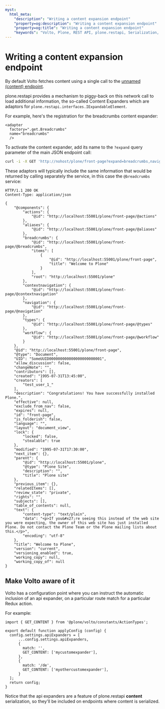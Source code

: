 ```yaml
---
myst:
  html_meta:
    "description": "Writing a content expansion endpoint"
    "property=og:description": "Writing a content expansion endpoint"
    "property=og:title": "Writing a content expansion endpoint"
    "keywords": "Volto, Plone, REST API, plone.restapi, Serialization, Content Expanders"
---
```


# Writing a content expansion endpoint

By default Volto fetches content using a single call to the
[unnamed (content) endpoint](https://github.com/plone/plone.restapi/blob/afde2a940d2518e061eb3fe30093093af55e3a50/src/plone/restapi/services/content/configure.zcml#L15-L20).

plone.restapi provides a mechanism to piggy-back on this network call to load
additional information, the so-called Content Expanders which are adaptors
for `plone.restapi.interfaces.IExpandableElement`.

For example, here's the registration for the breadcrumbs content expander:

```
<adapter
  factory=".get.Breadcrumbs"
  name="breadcrumbs"
  />
```

To activate the content expander, add its name to the `?expand` query parameter
of the main JSON endpoint call:

```bash
curl -i -X GET 'http://nohost/plone/front-page?expand=breadcrumbs,navigation' -H "Accept: application/json" --user admin:secret
```

These adaptors will typically include the same information that would be returned by calling
separately the service, in this case the `@breadcrumbs` service:

```
HTTP/1.1 200 OK
Content-Type: application/json

{
    "@components": {
        "actions": {
            "@id": "http://localhost:55001/plone/front-page/@actions"
        },
        "aliases": {
            "@id": "http://localhost:55001/plone/front-page/@aliases"
        },
        "breadcrumbs": {
            "@id": "http://localhost:55001/plone/front-page/@breadcrumbs",
            "items": [
                {
                    "@id": "http://localhost:55001/plone/front-page",
                    "title": "Welcome to Plone"
                }
            ],
            "root": "http://localhost:55001/plone"
        },
        "contextnavigation": {
            "@id": "http://localhost:55001/plone/front-page/@contextnavigation"
        },
        "navigation": {
            "@id": "http://localhost:55001/plone/front-page/@navigation"
        },
        "types": {
            "@id": "http://localhost:55001/plone/front-page/@types"
        },
        "workflow": {
            "@id": "http://localhost:55001/plone/front-page/@workflow"
        }
    },
    "@id": "http://localhost:55001/plone/front-page",
    "@type": "Document",
    "UID": "SomeUUID000000000000000000000001",
    "allow_discussion": false,
    "changeNote": "",
    "contributors": [],
    "created": "1995-07-31T13:45:00",
    "creators": [
        "test_user_1_"
    ],
    "description": "Congratulations! You have successfully installed Plone.",
    "effective": null,
    "exclude_from_nav": false,
    "expires": null,
    "id": "front-page",
    "is_folderish": false,
    "language": "",
    "layout": "document_view",
    "lock": {
        "locked": false,
        "stealable": true
    },
    "modified": "1995-07-31T17:30:00",
    "next_item": {},
    "parent": {
        "@id": "http://localhost:55001/plone",
        "@type": "Plone Site",
        "description": "",
        "title": "Plone site"
    },
    "previous_item": {},
    "relatedItems": [],
    "review_state": "private",
    "rights": "",
    "subjects": [],
    "table_of_contents": null,
    "text": {
        "content-type": "text/plain",
        "data": "<p>If you&#x27;re seeing this instead of the web site you were expecting, the owner of this web site has just installed Plone. Do not contact the Plone Team or the Plone mailing lists about this.</p>",
        "encoding": "utf-8"
    },
    "title": "Welcome to Plone",
    "version": "current",
    "versioning_enabled": true,
    "working_copy": null,
    "working_copy_of": null
}
```

## Make Volto aware of it

Volto has a configuration point where you can instruct the automatic inclusion
of an api expander, on a particular route match for a particular Redux action.

For example:

```
import { GET_CONTENT } from '@plone/volto/constants/ActionTypes';

export default function applyConfig (config) {
  config.settings.apiExpanders = [
      ...config.settings.apiExpanders,
      {
        match: '',
        GET_CONTENT: ['mycustomexpander'],
      },
      {
        match: '/de',
        GET_CONTENT: ['myothercustomexpander'],
      }
  ];
  return config;
}
```

Notice that the api expanders are a feature of plone.restapi **content**
serialization, so they'll be included on endpoints where content is serialized.
